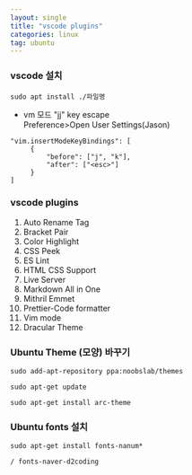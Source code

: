 ```yaml
---
layout: single
title: "vscode plugins"
categories: linux
tag: ubuntu
---
```

### vscode 설치
    sudo apt install ./파일명

- vm 모드 "jj" key escape   
    Preference>Open User Settings(Jason)   

```jason
"vim.insertModeKeyBindings": [
     {
         "before": ["j", "k"],
         "after": ["<esc>"]
     }
]
```

### vscode plugins

1. Auto Rename Tag
2. Bracket Pair
3. Color Highlight
4. CSS Peek
5. ES Lint
6. HTML CSS Support
7. Live Server
8. Markdown All in One
9. Mithril Emmet
10. Prettier-Code formatter
11. Vim mode
12. Dracular Theme

### Ubuntu Theme (모양) 바꾸기

```
sudo add-apt-repository ppa:noobslab/themes

sudo apt-get update

sudo apt-get install arc-theme
```

### Ubuntu fonts 설치

```
sudo apt-get install fonts-nanum*

/ fonts-naver-d2coding
```



